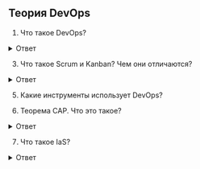 ## Теория DevOps

1. Что такое DevOps?

<details>
  <summary>Ответ</summary>

DevOps (Development Operations) — это популярная методология, которую применяют, чтобы повысить производительность компании — независимо от того, в какой отрасли она работает. С каждым днём всё больше компаний внедряют у себя эту модель.

Главная цель DevOps — обеспечить бесперебойную поставку ПО с помощью непрерывной интеграции рабочих процессов. При этом процессы разработки и развёртывания ускоряются и требуют меньше ресурсов, а компании экономят деньги, производя более качественные программные продукты.

Технологическая структура, которая обеспечивает взаимодействие между командами разработчиков и операционными командами для более быстрого развертывания кода в производственных средах с возможностью повторения действий и автоматизации.

</details>

3. Что такое Scrum и Kanban? Чем они отличаются?
<details>
  <summary>Ответ</summary>

Scrum - спринты, kanban - задачки

</details>

5. Какие инструменты использует DevOps?

6. Теорема САР. Что это такое?

<details>
  <summary>Ответ</summary>

Теорема CAP (известная также как теорема Брюера) — эвристическое утверждение о том, что в любой реализации распределённых вычислений возможно обеспечить не более двух из трёх следующих свойств:

- Согласованность данных (англ. consistency) — во всех вычислительных узлах в один момент времени данные не противоречат друг другу;
- Доступность (англ. availability) — любой запрос к распределённой системе завершается корректным откликом, однако без гарантии, что ответы всех узлов системы совпадают;
- Устойчивость к разделению (англ. partition tolerance) — расщепление распределённой системы на несколько изолированных секций не приводит к некорректности отклика от каждой из секций.

</details>


7. Что такое IaS?

<details>
  <summary>Ответ</summary>

Infrastructure as Code (IaC) — это подход к автоматизации и управлению инфраструктурой через использование кода. Вместо ручной настройки и обслуживания инфраструктуры, IaC позволяет разработчикам и системным администраторам управлять инфраструктурой с помощью программного кода, выполняя автоматическую установку, конфигурацию и развертывание через специализированные инструменты, такие как Ansible, Terraform, Puppet, Chef и тд.

Основная идея IaC заключается в том, что инфраструктура управляется и модифицируется таким же образом, как и код приложения. Это позволяет реализовать принципы DevOps: консистентность, повторяемость и автоматизацию, а также обеспечивает более быстрое и надежное внедрение изменений в инфраструктуру.

</details>
